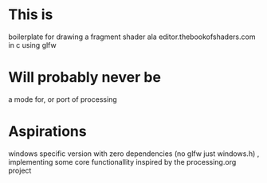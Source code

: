 # This is
boilerplate for drawing a fragment shader ala editor.thebookofshaders.com in c using glfw

# Will probably never be
a mode for, or port of processing 

# Aspirations
windows specific version with zero dependencies (no glfw just windows.h) ,
implementing some core functionallity inspired by the processing.org project
